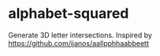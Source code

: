# alphabet-squared
Generate 3D letter intersections. Inspired by https://github.com/ijanos/aallpphhaabbeett
